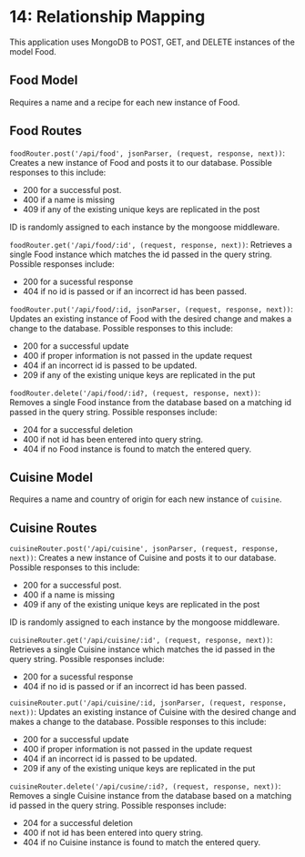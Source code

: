 # 14: Relationship Mapping

This application uses MongoDB to POST, GET, and DELETE instances of the model Food.

## Food Model

Requires a name and a recipe for each new instance of Food.

## Food Routes

`foodRouter.post('/api/food', jsonParser, (request, response, next))`: Creates a new instance of Food and posts it to our database. Possible responses to this include:

- 200 for a successful post.
- 400 if a name is missing
- 409 if any of the existing unique keys are replicated in the post

ID is randomly assigned to each instance by the mongoose middleware.

`foodRouter.get('/api/food/:id', (request, response, next))`: Retrieves a single Food instance which matches the id passed in the query string. Possible responses include:

- 200 for a sucessful response
- 404 if no id is passed or if an incorrect id has been passed.

`foodRouter.put('/api/food/:id, jsonParser, (request, response, next))`: Updates an existing instance of Food with the desired change and makes a change to the database. Possible responses to this include:

- 200 for a successful update
- 400 if proper information is not passed in the update request
- 404 if an incorrect id is passed to be updated.
- 209 if any of the existing unique keys are replicated in the put

`foodRouter.delete('/api/food/:id?, (request, response, next))`: Removes a single Food instance from the database based on a matching id passed in the query string. Possible responses include:

- 204 for a successful deletion
- 400 if not id has been entered into query string.
- 404 if no Food instance is found to match the entered query.

## Cuisine Model

Requires a name and country of origin for each new instance of `cuisine`.

## Cuisine Routes

`cuisineRouter.post('/api/cuisine', jsonParser, (request, response, next))`: Creates a new instance of Cuisine and posts it to our database. Possible responses to this include:

- 200 for a successful post.
- 400 if a name is missing
- 409 if any of the existing unique keys are replicated in the post

ID is randomly assigned to each instance by the mongoose middleware.

`cuisineRouter.get('/api/cuisine/:id', (request, response, next))`: Retrieves a single Cuisine instance which matches the id passed in the query string. Possible responses include:

- 200 for a sucessful response
- 404 if no id is passed or if an incorrect id has been passed.

`cuisineRouter.put('/api/cuisine/:id, jsonParser, (request, response, next))`: Updates an existing instance of Cuisine with the desired change and makes a change to the database. Possible responses to this include:

- 200 for a successful update
- 400 if proper information is not passed in the update request
- 404 if an incorrect id is passed to be updated.
- 209 if any of the existing unique keys are replicated in the put

`cuisineRouter.delete('/api/cusine/:id?, (request, response, next))`: Removes a single Cuisine instance from the database based on a matching id passed in the query string. Possible responses include:

- 204 for a successful deletion
- 400 if not id has been entered into query string.
- 404 if no Cuisine instance is found to match the entered query.
